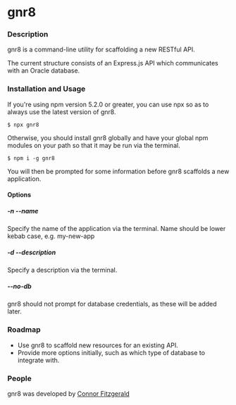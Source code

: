 # gnr8

### Description

gnr8 is a command-line utility for scaffolding a new RESTful API.

The current structure consists of an Express.js API which communicates with an Oracle database.

### Installation and Usage

If you're using npm version 5.2.0 or greater, you can use npx so as to always use the latest version of gnr8.

```
$ npx gnr8
```

Otherwise, you should install gnr8 globally and have your global npm modules on your path so that it may be run via the terminal.

```
$ npm i -g gnr8
```

You will then be prompted for some information before gnr8 scaffolds a new application.

#### Options

##### -n --name
Specify the name of the application via the terminal. Name should be lower kebab case, e.g. my-new-app

##### -d --description
 Specify a description via the terminal.

##### --no-db
gnr8 should not prompt for database credentials, as these will be added later.

### Roadmap

* Use gnr8 to scaffold new resources for an existing API.
* Provide more options initially, such as which type of database to integrate with.

### People

gnr8 was developed by [Connor Fitzgerald](https://github.com/connorjayfitzgerald)